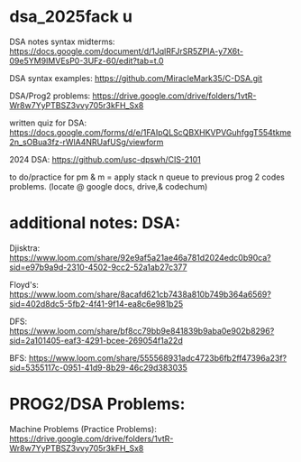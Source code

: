 # dsa_2025fack u

DSA notes syntax midterms: https://docs.google.com/document/d/1JqlRFJrSR5ZPlA-y7X6t-09e5YM9IMVEsP0-3UFz-60/edit?tab=t.0

DSA syntax examples: https://github.com/MiracleMark35/C-DSA.git

DSA/Prog2 problems: https://drive.google.com/drive/folders/1vtR-Wr8w7YyPTBSZ3vvy705r3kFH_Sx8

written quiz for DSA: https://docs.google.com/forms/d/e/1FAIpQLScQBXHKVPVGuhfggT554tkme2n_sOBua3fz-rWlA4NRUafUSg/viewform

2024 DSA: https://github.com/usc-dpswh/CIS-2101

to do/practice for pm & m = apply stack n queue to previous prog 2 codes problems.
(locate @ google docs, drive,& codechum)






additional notes:
DSA:
======
Djisktra: https://www.loom.com/share/92e9af5a21ae46a781d2024edc0b90ca?sid=e97b9a9d-2310-4502-9cc2-52a1ab27c377

Floyd's: https://www.loom.com/share/8acafd621cb7438a810b749b364a6569?sid=402d8dc5-5fb2-4f41-9f14-ea8c6e981b25

DFS: https://www.loom.com/share/bf8cc79bb9e841839b9aba0e902b8296?sid=2a101405-eaf3-4291-bcee-269054f1a22d

BFS: https://www.loom.com/share/555568931adc4723b6fb2ff47396a23f?sid=5355117c-0951-41d9-8b29-46c29d383035

PROG2/DSA Problems:
=======
Machine Problems (Practice Problems): https://drive.google.com/drive/folders/1vtR-Wr8w7YyPTBSZ3vvy705r3kFH_Sx8
